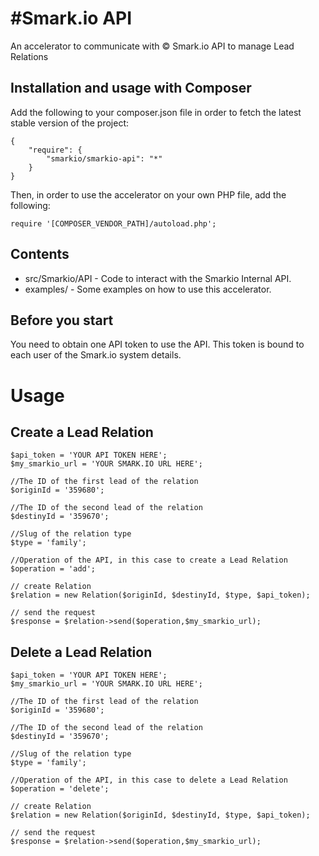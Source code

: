 #Smark.io API
=========================

An accelerator to communicate with © Smark.io API to manage Lead Relations

Installation and usage with Composer
----------


Add the following to your composer.json file in order to fetch the latest stable version of the project:

```
{
    "require": {
        "smarkio/smarkio-api": "*"
    }
}
```

Then, in order to use the accelerator on your own PHP file, add the following:

```
require '[COMPOSER_VENDOR_PATH]/autoload.php';
```


Contents
--------

- src/Smarkio/API - Code to interact with the Smarkio Internal API.
- examples/ - Some examples on how to use this accelerator.

Before you start
----------------

You need to obtain one API token to use the API. This token is bound to each user of the Smark.io system details.


# Usage

## Create a Lead Relation


```
$api_token = 'YOUR API TOKEN HERE';
$my_smarkio_url = 'YOUR SMARK.IO URL HERE';

//The ID of the first lead of the relation
$originId = '359680';

//The ID of the second lead of the relation
$destinyId = '359670';

//Slug of the relation type
$type = 'family';

//Operation of the API, in this case to create a Lead Relation
$operation = 'add';

// create Relation 
$relation = new Relation($originId, $destinyId, $type, $api_token);

// send the request
$response = $relation->send($operation,$my_smarkio_url);

```

## Delete a Lead Relation

```
$api_token = 'YOUR API TOKEN HERE';
$my_smarkio_url = 'YOUR SMARK.IO URL HERE';

//The ID of the first lead of the relation
$originId = '359680';

//The ID of the second lead of the relation
$destinyId = '359670';

//Slug of the relation type
$type = 'family';

//Operation of the API, in this case to delete a Lead Relation
$operation = 'delete';

// create Relation 
$relation = new Relation($originId, $destinyId, $type, $api_token);

// send the request
$response = $relation->send($operation,$my_smarkio_url);
```
